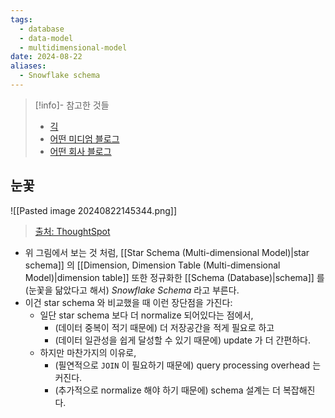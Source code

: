 ```yaml
---
tags:
  - database
  - data-model
  - multidimensional-model
date: 2024-08-22
aliases:
  - Snowflake schema
---
```

> [!info]- 참고한 것들
> - [긱](https://www.geeksforgeeks.org/multidimensional-data-model/)
> - [어떤 미디엄 블로그](https://medium.com/@parklaus1078/olap-302f30c0d0c5)
> - [어떤 회사 블로그](https://www.thoughtspot.com/data-trends/data-modeling/star-schema-vs-snowflake-schema)

## 눈꽃

![[Pasted image 20240822145344.png]]
> [출처: ThoughtSpot](https://www.thoughtspot.com/data-trends/data-modeling/star-schema-vs-snowflake-schema)

- 위 그림에서 보는 것 처럼, [[Star Schema (Multi-dimensional Model)|star schema]] 의 [[Dimension, Dimension Table (Multi-dimensional Model)|dimension table]] 또한 정규화한 [[Schema (Database)|schema]] 를 (눈꽃을 닮았다고 해서) *Snowflake Schema* 라고 부른다.
- 이건 star schema 와 비교했을 때 이런 장단점을 가진다:
	- 일단 star schema 보다 더 normalize 되어있다는 점에서,
		- (데이터 중복이 적기 때문에) 더 저장공간을 적게 필요로 하고
		- (데이터 일관성을 쉽게 달성할 수 있기 때문에) update 가 더 간편하다.
	- 하지만 마찬가지의 이유로,
		- (필연적으로 `JOIN` 이 필요하기 때문에) query processing overhead 는 커진다.
		- (추가적으로 normalize 해야 하기 때문에) schema 설계는 더 복잡해진다.